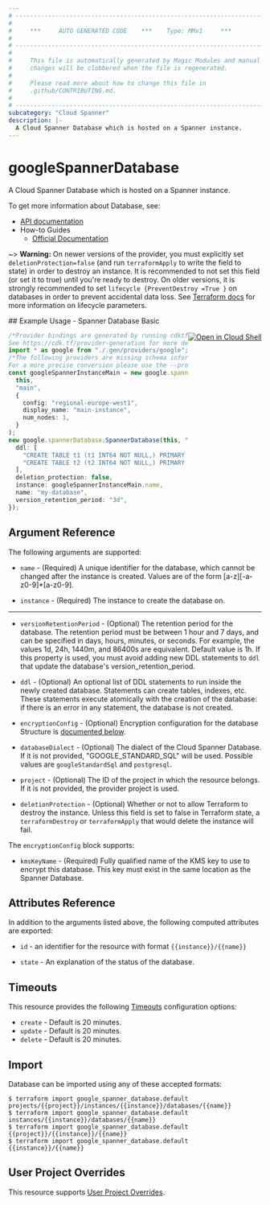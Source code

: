 ```yaml
---
# ----------------------------------------------------------------------------
#
#     ***     AUTO GENERATED CODE    ***    Type: MMv1     ***
#
# ----------------------------------------------------------------------------
#
#     This file is automatically generated by Magic Modules and manual
#     changes will be clobbered when the file is regenerated.
#
#     Please read more about how to change this file in
#     .github/CONTRIBUTING.md.
#
# ----------------------------------------------------------------------------
subcategory: "Cloud Spanner"
description: |-
  A Cloud Spanner Database which is hosted on a Spanner instance.
---
```


# googleSpannerDatabase

A Cloud Spanner Database which is hosted on a Spanner instance.

To get more information about Database, see:

* [API documentation](https://cloud.google.com/spanner/docs/reference/rest/v1/projects.instances.databases)
* How-to Guides
  * [Official Documentation](https://cloud.google.com/spanner/)

\~> **Warning:** On newer versions of the provider, you must explicitly set `deletionProtection=false`
(and run `terraformApply` to write the field to state) in order to destroy an instance.
It is recommended to not set this field (or set it to true) until you're ready to destroy.
On older versions, it is strongly recommended to set `lifecycle {PreventDestroy =True }`
on databases in order to prevent accidental data loss. See [Terraform docs](https://www.terraform.io/docs/configuration/resources.html#prevent_destroy)
for more information on lifecycle parameters.

<div class = "oics-button" style="float: right; margin: 0 0 -15px">
  <a href="https://console.cloud.google.com/cloudshell/open?cloudshell_git_repo=https%3A%2F%2Fgithub.com%2Fterraform-google-modules%2Fdocs-examples.git&cloudshell_working_dir=spanner_database_basic&cloudshell_image=gcr.io%2Fgraphite-cloud-shell-images%2Fterraform%3Alatest&open_in_editor=main.tf&cloudshell_print=.%2Fmotd&cloudshell_tutorial=.%2Ftutorial.md" target="_blank">
    <img alt="Open in Cloud Shell" src="//gstatic.com/cloudssh/images/open-btn.svg" style="max-height: 44px; margin: 32px auto; max-width: 100%;">
  </a>
</div>
## Example Usage - Spanner Database Basic

```typescript
/*Provider bindings are generated by running cdktf get.
See https://cdk.tf/provider-generation for more details.*/
import * as google from "./.gen/providers/google";
/*The following providers are missing schema information and might need manual adjustments to synthesize correctly: google.
For a more precise conversion please use the --provider flag in convert.*/
const googleSpannerInstanceMain = new google.spannerInstance.SpannerInstance(
  this,
  "main",
  {
    config: "regional-europe-west1",
    display_name: "main-instance",
    num_nodes: 1,
  }
);
new google.spannerDatabase.SpannerDatabase(this, "database", {
  ddl: [
    "CREATE TABLE t1 (t1 INT64 NOT NULL,) PRIMARY KEY(t1)",
    "CREATE TABLE t2 (t2 INT64 NOT NULL,) PRIMARY KEY(t2)",
  ],
  deletion_protection: false,
  instance: googleSpannerInstanceMain.name,
  name: "my-database",
  version_retention_period: "3d",
});

```

## Argument Reference

The following arguments are supported:

*   `name` -
    (Required)
    A unique identifier for the database, which cannot be changed after
    the instance is created. Values are of the form \[a-z]\[-a-z0-9]\*\[a-z0-9].

*   `instance` -
    (Required)
    The instance to create the database on.

***

*   `versionRetentionPeriod` -
    (Optional)
    The retention period for the database. The retention period must be between 1 hour
    and 7 days, and can be specified in days, hours, minutes, or seconds. For example,
    the values 1d, 24h, 1440m, and 86400s are equivalent. Default value is 1h.
    If this property is used, you must avoid adding new DDL statements to `ddl` that
    update the database's version\_retention\_period.

*   `ddl` -
    (Optional)
    An optional list of DDL statements to run inside the newly created
    database. Statements can create tables, indexes, etc. These statements
    execute atomically with the creation of the database: if there is an
    error in any statement, the database is not created.

*   `encryptionConfig` -
    (Optional)
    Encryption configuration for the database
    Structure is [documented below](#nested_encryption_config).

*   `databaseDialect` -
    (Optional)
    The dialect of the Cloud Spanner Database.
    If it is not provided, "GOOGLE\_STANDARD\_SQL" will be used.
    Possible values are `googleStandardSql` and `postgresql`.

*   `project` - (Optional) The ID of the project in which the resource belongs.
    If it is not provided, the provider project is used.

*   `deletionProtection` - (Optional) Whether or not to allow Terraform to destroy the instance. Unless this field is set to false
    in Terraform state, a `terraformDestroy` or `terraformApply` that would delete the instance will fail.

<a name="nested_encryption_config"></a>The `encryptionConfig` block supports:

* `kmsKeyName` -
  (Required)
  Fully qualified name of the KMS key to use to encrypt this database. This key must exist
  in the same location as the Spanner Database.

## Attributes Reference

In addition to the arguments listed above, the following computed attributes are exported:

*   `id` - an identifier for the resource with format `{{instance}}/{{name}}`

*   `state` -
    An explanation of the status of the database.

## Timeouts

This resource provides the following
[Timeouts](https://developer.hashicorp.com/terraform/plugin/sdkv2/resources/retries-and-customizable-timeouts) configuration options:

* `create` - Default is 20 minutes.
* `update` - Default is 20 minutes.
* `delete` - Default is 20 minutes.

## Import

Database can be imported using any of these accepted formats:

```console
$ terraform import google_spanner_database.default projects/{{project}}/instances/{{instance}}/databases/{{name}}
$ terraform import google_spanner_database.default instances/{{instance}}/databases/{{name}}
$ terraform import google_spanner_database.default {{project}}/{{instance}}/{{name}}
$ terraform import google_spanner_database.default {{instance}}/{{name}}
```

## User Project Overrides

This resource supports [User Project Overrides](https://registry.terraform.io/providers/hashicorp/google/latest/docs/guides/provider_reference#user_project_override).

